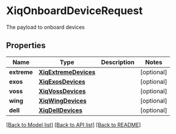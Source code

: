 # XiqOnboardDeviceRequest

The payload to onboard devices
## Properties
Name | Type | Description | Notes
------------ | ------------- | ------------- | -------------
**extreme** | [**XiqExtremeDevices**](XiqExtremeDevices.md) |  | [optional] 
**exos** | [**XiqExosDevices**](XiqExosDevices.md) |  | [optional] 
**voss** | [**XiqVossDevices**](XiqVossDevices.md) |  | [optional] 
**wing** | [**XiqWingDevices**](XiqWingDevices.md) |  | [optional] 
**dell** | [**XiqDellDevices**](XiqDellDevices.md) |  | [optional] 

[[Back to Model list]](../README.md#documentation-for-models) [[Back to API list]](../README.md#documentation-for-api-endpoints) [[Back to README]](../README.md)


